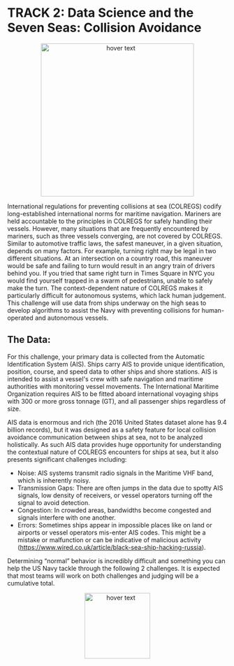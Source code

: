 # TRACK 2: Data Science and the Seven Seas: Collision Avoidance

<p align="center">
  <img src="https://static1.squarespace.com/static/596d24cd4402430bb863ffad/t/5b41e62603ce641f98f2e3cd/1536741696061/?format=1500w" width="350" title="hover text">
</p>


International regulations for preventing collisions at sea (COLREGS) codify long-established international norms for maritime navigation. Mariners are held accountable to the principles in COLREGS for safely handling their vessels. However, many situations that are frequently encountered by mariners, such as three vessels converging, are not covered by COLREGS. Similar to automotive traffic laws, the safest maneuver, in a given situation, depends on many factors.  For example, turning right may be legal in two different situations.  At an intersection on a country road, this maneuver would be safe and failing to turn would result in an angry train of drivers behind you.  If you tried that same right turn in Times Square in NYC you would find yourself trapped in a swarm of pedestrians, unable to safely make the turn.  The context-dependent nature of COLREGS makes it particularly difficult for autonomous systems, which lack human judgement. This challenge will use data from ships underway on the high seas to develop algorithms to assist the Navy with preventing collisions for human-operated and autonomous vessels. 

## The Data:

For this challenge, your primary data is collected from the Automatic Identification System (AIS). Ships carry AIS to provide unique identification, position, course, and speed data to other ships and shore stations. AIS is intended to assist a vessel's crew with safe navigation and maritime authorities with monitoring vessel movements. The International Maritime Organization requires AIS to be fitted aboard international voyaging ships with 300 or more gross tonnage (GT), and all passenger ships regardless of size.

AIS data is enormous and rich (the 2016 United States dataset alone has 9.4 billion records), but it was designed as a safety feature for local collision avoidance communication between ships at sea, not to be analyzed holistically. As such AIS data provides huge opportunity for understanding the contextual nature of COLREGS encounters for ships at sea, but it also presents significant challenges including:
- Noise: AIS systems transmit radio signals in the Maritime VHF band, which is inherently noisy. 
- Transmission Gaps: There are often jumps in the data due to spotty AIS signals, low density of receivers, or vessel operators turning off the signal to avoid detection.
- Congestion: In crowded areas, bandwidths become congested and signals interfere with one another. 
- Errors: Sometimes ships appear in impossible places like on land or airports or vessel operators mis-enter AIS codes. This might be a mistake or malfunction or can be indicative of malicious activity (https://www.wired.co.uk/article/black-sea-ship-hacking-russia).

Determining “normal” behavior is incredibly difficult and something you can help the US Navy tackle through the following 2 challenges. It is expected that most teams will work on both challenges and judging will be a cumulative total.

<p align="center">
  <img src="https://static.wixstatic.com/media/3d35e8_2d9eb95a4abe4869afafbf51d29038dc~mv2.png/v1/fill/w_288,h_60,al_c,usm_0.66_1.00_0.01/3d35e8_2d9eb95a4abe4869afafbf51d29038dc~mv2.png" width="150" title="hover text">
</p>
